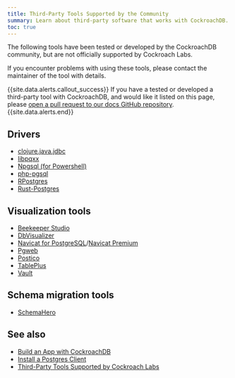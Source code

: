 ```yaml
---
title: Third-Party Tools Supported by the Community
summary: Learn about third-party software that works with CockroachDB.
toc: true
---
```


The following tools have been tested or developed by the CockroachDB community, but are not officially supported by Cockroach Labs.

If you encounter problems with using these tools, please contact the maintainer of the tool with details.

{{site.data.alerts.callout_success}}
If you have a tested or developed a third-party tool with CockroachDB, and would like it listed on this page, please [open a pull request to our docs GitHub repository](https://github.com/cockroachdb/docs/edit/master/v21.1/community-tooling.md).
{{site.data.alerts.end}}

## Drivers

- [clojure.java.jdbc](build-a-clojure-app-with-cockroachdb.html)
- [libpqxx](build-a-c++-app-with-cockroachdb.html)
- [Npgsql (for Powershell)](https://blog.ervits.com/2020/03/exploring-cockroachdb-with-jupyter.html)
- [php-pgsql](build-a-php-app-with-cockroachdb.html)
- [RPostgres](https://blog.ervits.com/2020/02/exploring-cockroachdb-with-r-and.html)
- [Rust-Postgres](build-a-rust-app-with-cockroachdb.html)

## Visualization tools

- [Beekeeper Studio](https://www.beekeeperstudio.io/db/cockroachdb-client/)
- [DbVisualizer](https://www.cdata.com/kb/tech/cockroachdb-jdbc-dbv.rst)
- [Navicat for PostgreSQL](https://www.navicat.com/en/products/navicat-for-postgresql)/[Navicat Premium](https://www.navicat.com/en/products/navicat-premium)
- [Pgweb](http://sosedoff.github.io/pgweb/)
- [Postico](https://eggerapps.at/postico/)
- [TablePlus](https://tableplus.com/blog/2018/06/best-cockroachdb-gui-client-tableplus.html)
- [Vault](https://www.vaultproject.io/docs/configuration/storage/cockroachdb)

## Schema migration tools

- [SchemaHero](https://schemahero.io/databases/cockroachdb/connecting/)

## See also

- [Build an App with CockroachDB](hello-world-example-apps.html)
- [Install a Postgres Client](install-client-drivers.html)
- [Third-Party Tools Supported by Cockroach Labs](third-party-database-tools.html)
